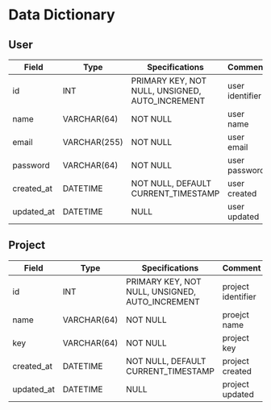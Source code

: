 # Data Dictionary

## User

| Field      | Type         | Specifications                                  | Comment         |
| ---------- | ------------ | ----------------------------------------------- | --------------- |
| id         | INT          | PRIMARY KEY, NOT NULL, UNSIGNED, AUTO_INCREMENT | user identifier |
| name       | VARCHAR(64)  | NOT NULL                                        | user name       |
| email      | VARCHAR(255) | NOT NULL                                        | user email      |
| password   | VARCHAR(64)  | NOT NULL                                        | user password   |
| created_at | DATETIME     | NOT NULL, DEFAULT CURRENT_TIMESTAMP             | user created    |
| updated_at | DATETIME     | NULL                                            | user updated    |

## Project

| Field      | Type        | Specifications                                  | Comment            |
| ---------- | ----------- | ----------------------------------------------- | ------------------ |
| id         | INT         | PRIMARY KEY, NOT NULL, UNSIGNED, AUTO_INCREMENT | project identifier |
| name       | VARCHAR(64) | NOT NULL                                        | proejct name       |
| key        | VARCHAR(64) | NOT NULL                                        | project key        |
| created_at | DATETIME    | NOT NULL, DEFAULT CURRENT_TIMESTAMP             | project created    |
| updated_at | DATETIME    | NULL                                            | project updated    |
